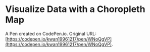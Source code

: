 # Visualize Data with a Choropleth Map

A Pen created on CodePen.io. Original URL: [https://codepen.io/kwan19961217/pen/WNoQgVP](https://codepen.io/kwan19961217/pen/WNoQgVP).


